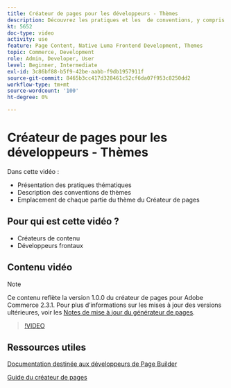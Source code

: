 ```yaml
---
title: Créateur de pages pour les développeurs - Thèmes
description: Découvrez les pratiques et les ​ de conventions, y compris l’emplacement de chaque partie du thème Page Builder.
kt: 5652
doc-type: video
activity: use
feature: Page Content, Native Luma Frontend Development, Themes
topic: Commerce, Development
role: Admin, Developer, User
level: Beginner, Intermediate
exl-id: 3c86bf88-b5f9-42be-aabb-f9db1957911f
source-git-commit: 8465b3cc417d328461c52cf6da07f953c8250dd2
workflow-type: tm+mt
source-wordcount: '100'
ht-degree: 0%

---
```


# Créateur de pages pour les développeurs - Thèmes

Dans cette vidéo :

- Présentation des pratiques thématiques
- Description des conventions de thèmes &#x200B;
- Emplacement de chaque partie du thème du Créateur de pages &#x200B;

## Pour qui est cette vidéo ?

- Créateurs de contenu
- Développeurs frontaux

## Contenu vidéo

>[!NOTE]
>
>Ce contenu reflète la version 1.0.0 du créateur de pages pour Adobe Commerce 2.3.1. Pour plus d’informations sur les mises à jour des versions ultérieures, voir les [Notes de mise à jour du générateur de pages](https://experienceleague.adobe.com/docs/commerce-admin/page-builder/release-notes.html?lang=fr).

>[!VIDEO](https://video.tv.adobe.com/v/3430899?quality=12&learn=on&captions=fre_fr)

## Ressources utiles

[Documentation destinée aux développeurs de Page Builder](https://developer.adobe.com/commerce/frontend-core/page-builder/)

[Guide du créateur de pages](https://experienceleague.adobe.com/docs/commerce-admin/page-builder/introduction.html?lang=fr)
